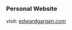 ### Personal Website

visit: [edwardgargan.com](http://edwardgargan.com/ "Edward Gargan's Website")
